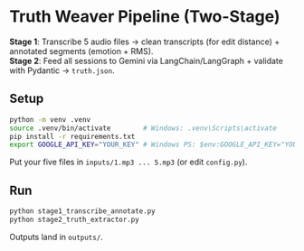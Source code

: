 # Truth Weaver Pipeline (Two-Stage)

**Stage 1**: Transcribe 5 audio files -> clean transcripts (for edit distance) + annotated segments (emotion + RMS).  
**Stage 2**: Feed all sessions to Gemini via LangChain/LangGraph + validate with Pydantic -> `truth.json`.

## Setup
```bash
python -m venv .venv
source .venv/bin/activate        # Windows: .venv\Scripts\activate
pip install -r requirements.txt
export GOOGLE_API_KEY="YOUR_KEY" # Windows PS: $env:GOOGLE_API_KEY="YOUR_KEY"
```

Put your five files in `inputs/1.mp3 ... 5.mp3` (or edit `config.py`).

## Run
```bash
python stage1_transcribe_annotate.py
python stage2_truth_extractor.py
```

Outputs land in `outputs/`.
